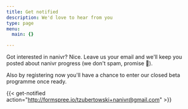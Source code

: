 ```yaml
---
title: Get notified
description: We'd love to hear from you
type: page
menu:
  main: {}

---
```

Got interested in nanivr? Nice. Leave us your email and we'll keep you posted about nanivr progress (we don't spam, promise 🤞).

Also by registering now you'll have a chance to enter our closed beta programme once ready.

{{< get-notified action="http://formspree.io/tzubertowski+nanivr@gmail.com"  >}}
